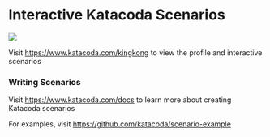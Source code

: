 # Interactive Katacoda Scenarios

[![](http://shields.katacoda.com/katacoda/kingkong/count.svg)](https://www.katacoda.com/kingkong "Get your profile on Katacoda.com")

Visit https://www.katacoda.com/kingkong to view the profile and interactive scenarios

### Writing Scenarios
Visit https://www.katacoda.com/docs to learn more about creating Katacoda scenarios

For examples, visit https://github.com/katacoda/scenario-example
